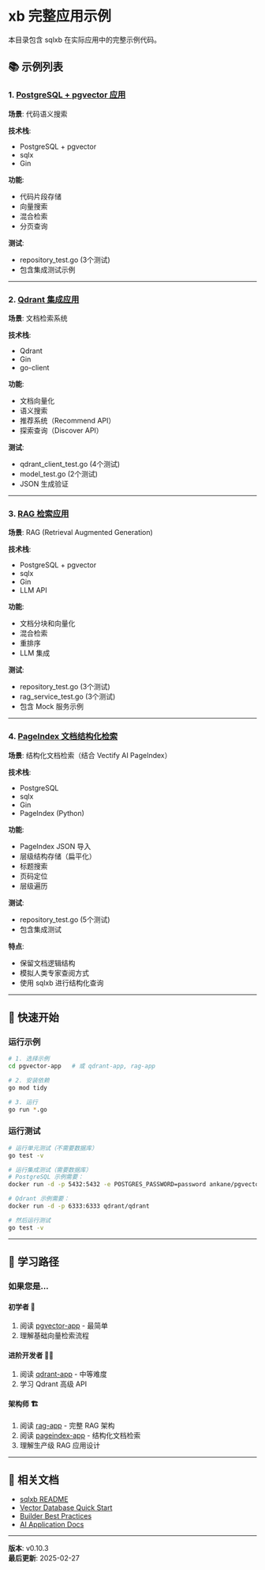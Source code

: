 # xb 完整应用示例

本目录包含 sqlxb 在实际应用中的完整示例代码。

## 📚 示例列表

### 1. [PostgreSQL + pgvector 应用](./pgvector-app/)

**场景**: 代码语义搜索

**技术栈**:
- PostgreSQL + pgvector
- sqlx
- Gin

**功能**:
- 代码片段存储
- 向量搜索
- 混合检索
- 分页查询

**测试**:
- repository_test.go (3个测试)
- 包含集成测试示例

---

### 2. [Qdrant 集成应用](./qdrant-app/)

**场景**: 文档检索系统

**技术栈**:
- Qdrant
- Gin
- go-client

**功能**:
- 文档向量化
- 语义搜索
- 推荐系统（Recommend API）
- 探索查询（Discover API）

**测试**:
- qdrant_client_test.go (4个测试)
- model_test.go (2个测试)
- JSON 生成验证

---

### 3. [RAG 检索应用](./rag-app/)

**场景**: RAG (Retrieval Augmented Generation)

**技术栈**:
- PostgreSQL + pgvector
- sqlx
- Gin
- LLM API

**功能**:
- 文档分块和向量化
- 混合检索
- 重排序
- LLM 集成

**测试**:
- repository_test.go (3个测试)
- rag_service_test.go (3个测试)
- 包含 Mock 服务示例

---

### 4. [PageIndex 文档结构化检索](./pageindex-app/)

**场景**: 结构化文档检索（结合 Vectify AI PageIndex）

**技术栈**:
- PostgreSQL
- sqlx
- Gin
- PageIndex (Python)

**功能**:
- PageIndex JSON 导入
- 层级结构存储（扁平化）
- 标题搜索
- 页码定位
- 层级遍历

**测试**:
- repository_test.go (5个测试)
- 包含集成测试

**特点**:
- 保留文档逻辑结构
- 模拟人类专家查阅方式
- 使用 sqlxb 进行结构化查询

---

## 🚀 快速开始

### 运行示例

```bash
# 1. 选择示例
cd pgvector-app   # 或 qdrant-app, rag-app

# 2. 安装依赖
go mod tidy

# 3. 运行
go run *.go
```

### 运行测试

```bash
# 运行单元测试（不需要数据库）
go test -v

# 运行集成测试（需要数据库）
# PostgreSQL 示例需要：
docker run -d -p 5432:5432 -e POSTGRES_PASSWORD=password ankane/pgvector

# Qdrant 示例需要：
docker run -d -p 6333:6333 qdrant/qdrant

# 然后运行测试
go test -v
```

---

## 📖 学习路径

### 如果您是...

#### 初学者 👶
1. 阅读 [pgvector-app](./pgvector-app/) - 最简单
2. 理解基础向量检索流程

#### 进阶开发者 🧑‍💻
1. 阅读 [qdrant-app](./qdrant-app/) - 中等难度
2. 学习 Qdrant 高级 API

#### 架构师 🏗️
1. 阅读 [rag-app](./rag-app/) - 完整 RAG 架构
2. 阅读 [pageindex-app](./pageindex-app/) - 结构化文档检索
3. 理解生产级 RAG 应用设计

---

## 🔗 相关文档

- [sqlxb README](../README.md)
- [Vector Database Quick Start](../doc/VECTOR_QUICKSTART.md)
- [Builder Best Practices](../doc/BUILDER_BEST_PRACTICES.md)
- [AI Application Docs](../doc/ai_application/README.md)

---

**版本**: v0.10.3  
**最后更新**: 2025-02-27

